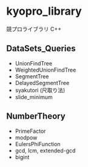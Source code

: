 # kyopro_library
競プロライブラリ C++

## DataSets_Queries
- UnionFindTree
- WeightedUnionFindTree
- SegmentTree
- DelayedSegmentTree
- syakutori (尺取り法)
- slide_minimum


## NumberTheory
- PrimeFactor
- modpow
- EulersPhiFunction
- gcd, lcm, extended-gcd
- bigint